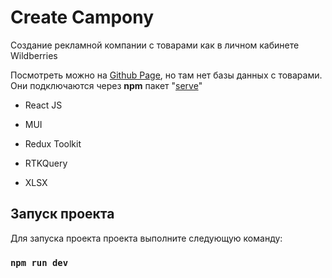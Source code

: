 # Create Campony 

Создание рекламной компании с товарами как в личном кабинете Wildberries

Посмотреть можно на [Github Page](https://kam1kazy.github.io/del42/), но там нет базы данных с товарами. Они подключаются через **npm** пакет "[serve](https://www.npmjs.com/package/server)"


- React JS

- MUI

- Redux Toolkit

- RTKQuery

- XLSX


## Запуск проекта

Для запуска проекта проекта выполните следующую команду:

### `npm run dev`
